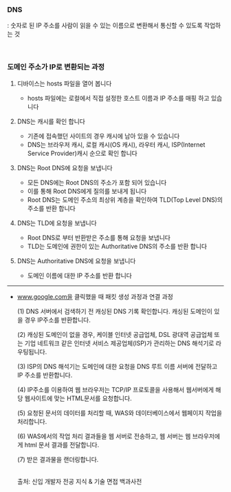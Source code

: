 
### DNS

: 숫자로 된 IP 주소를 사람이 읽을 수 있는 이름으로 변환해서 통신할 수 있도록 작업하는 것

<BR>

### 도메인 주소가 IP로 변환되는 과정

1. 디바이스는 hosts 파일을 열어 봅니다

   + hosts 파일에는 로컬에서 직접 설정한 호스트 이름과 IP 주소를 매핑 하고 있습니다

2. DNS는 캐시를 확인 합니다

   + 기존에 접속했던 사이트의 경우 캐시에 남아 있을 수 있습니다
   + DNS는 브라우저 캐시, 로컬 캐시(OS 캐시), 라우터 캐시, ISP(Internet Service Provider)캐시 순으로 확인 합니다

3. DNS는 Root DNS에 요청을 보냅니다

   + 모든 DNS에는 Root DNS의 주소가 포함 되어 있습니다
   + 이를 통해 Root DNS에게 질의를 보내게 됩니다
   + Root DNS는 도메인 주소의 최상위 계층을 확인하여 TLD(Top Level DNS)의 주소를 반환 합니다

4. DNS는 TLD에 요청을 보냅니다

   + Root DNS로 부터 반환받은 주소를 통해 요청을 보냅니다
   + TLD는 도메인에 권한이 있는 Authoritative DNS의 주소를 반환 합니다

5. DNS는 Authoritative DNS에 요청을 보냅니다

   + 도메인 이름에 대한 IP 주소를 반환 합니다

----

- www.google.com을 클릭했을 때 패킷 생성 과정과 연결 과정
  
    (1) DNS 서버에서 검색하기 전 캐싱된 DNS 기록 확인합니다. 캐싱된 도메인이 있을 경우 IP주소를 반환합니다. 

    (2) 캐싱된 도메인이 없을 경우, 케이블 인터넷 공급업체, DSL 광대역 공급업체 또는 기업 네트워크 같은 인터넷 서비스 제공업체(ISP)가 관리하는 DNS 해석기로 라우팅됩니다.

    (3) ISP의 DNS 해석기는 도메인에 대한 요청을 DNS 루트 이름 서버에 전달하고 IP 주소를 반환합니다. 

    (4) IP주소를 이용하여 웹 브라우저는 TCP/IP 프로토콜을 사용해서 웹서버에게 해당 웹사이트에 맞는 HTML문서를 요청합니다. 

    (5) 요청된 문서의 데이터를 처리할 때, WAS와 데이터베이스에서 웹페이지 작업을 처리합니다.

    (6) WAS에서의 작업 처리 결과들을 웹 서버로 전송하고, 웹 서버는 웹 브라우저에게 html 문서 결과를 전달합니다.

    (7) 받은 결과물을 랜더링합니다.   
  

  <br>
  출처: 신입 개발자 전공 지식 & 기술 면접 백과사전
